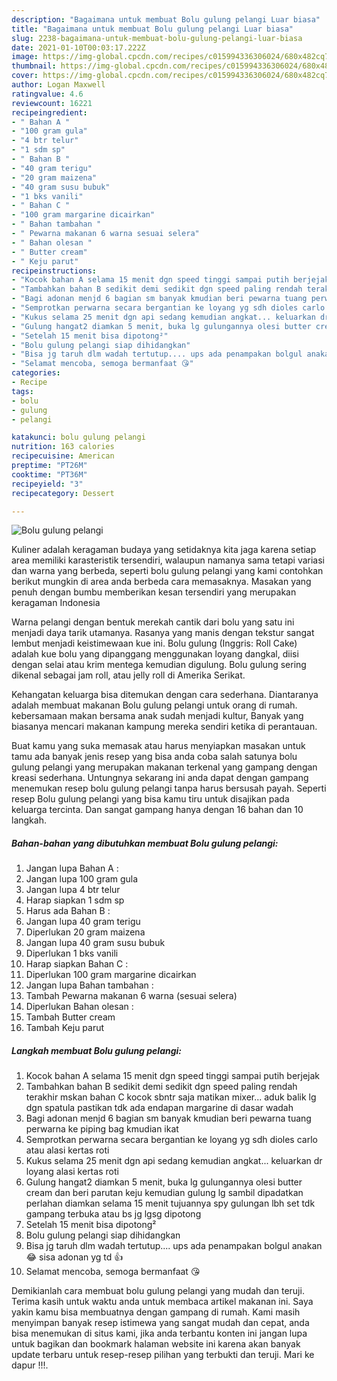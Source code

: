 ```yaml
---
description: "Bagaimana untuk membuat Bolu gulung pelangi Luar biasa"
title: "Bagaimana untuk membuat Bolu gulung pelangi Luar biasa"
slug: 2238-bagaimana-untuk-membuat-bolu-gulung-pelangi-luar-biasa
date: 2021-01-10T00:03:17.222Z
image: https://img-global.cpcdn.com/recipes/c015994336306024/680x482cq70/bolu-gulung-pelangi-foto-resep-utama.jpg
thumbnail: https://img-global.cpcdn.com/recipes/c015994336306024/680x482cq70/bolu-gulung-pelangi-foto-resep-utama.jpg
cover: https://img-global.cpcdn.com/recipes/c015994336306024/680x482cq70/bolu-gulung-pelangi-foto-resep-utama.jpg
author: Logan Maxwell
ratingvalue: 4.6
reviewcount: 16221
recipeingredient:
- " Bahan A "
- "100 gram gula"
- "4 btr telur"
- "1 sdm sp"
- " Bahan B "
- "40 gram terigu"
- "20 gram maizena"
- "40 gram susu bubuk"
- "1 bks vanili"
- " Bahan C "
- "100 gram margarine dicairkan"
- " Bahan tambahan "
- " Pewarna makanan 6 warna sesuai selera"
- " Bahan olesan "
- " Butter cream"
- " Keju parut"
recipeinstructions:
- "Kocok bahan A selama 15 menit dgn speed tinggi sampai putih berjejak"
- "Tambahkan bahan B sedikit demi sedikit dgn speed paling rendah terakhir mskan bahan C kocok sbntr saja matikan mixer... aduk balik lg dgn spatula pastikan tdk ada endapan margarine di dasar wadah"
- "Bagi adonan menjd 6 bagian sm banyak kmudian beri pewarna tuang perwarna ke piping bag kmudian ikat"
- "Semprotkan perwarna secara bergantian ke loyang yg sdh dioles carlo atau alasi kertas roti"
- "Kukus selama 25 menit dgn api sedang kemudian angkat... keluarkan dr loyang alasi kertas roti"
- "Gulung hangat2 diamkan 5 menit, buka lg gulungannya olesi butter cream dan beri parutan keju kemudian gulung lg sambil dipadatkan perlahan diamkan selama 15 menit tujuannya spy gulungan lbh set tdk gampang terbuka atau bs jg lgsg dipotong"
- "Setelah 15 menit bisa dipotong²"
- "Bolu gulung pelangi siap dihidangkan"
- "Bisa jg taruh dlm wadah tertutup.... ups ada penampakan bolgul anakan 😂 sisa adonan yg td 👍"
- "Selamat mencoba, semoga bermanfaat 😘"
categories:
- Recipe
tags:
- bolu
- gulung
- pelangi

katakunci: bolu gulung pelangi 
nutrition: 163 calories
recipecuisine: American
preptime: "PT26M"
cooktime: "PT36M"
recipeyield: "3"
recipecategory: Dessert

---
```



![Bolu gulung pelangi](https://img-global.cpcdn.com/recipes/c015994336306024/680x482cq70/bolu-gulung-pelangi-foto-resep-utama.jpg)

Kuliner adalah keragaman budaya yang setidaknya kita jaga karena setiap area memiliki karasteristik tersendiri, walaupun namanya sama tetapi variasi dan warna yang berbeda, seperti bolu gulung pelangi yang kami contohkan berikut mungkin di area anda berbeda cara memasaknya. Masakan yang penuh dengan bumbu memberikan kesan tersendiri yang merupakan keragaman Indonesia

Warna pelangi dengan bentuk merekah cantik dari bolu yang satu ini menjadi daya tarik utamanya. Rasanya yang manis dengan tekstur sangat lembut menjadi keistimewaan kue ini. Bolu gulung (Inggris: Roll Cake) adalah kue bolu yang dipanggang menggunakan loyang dangkal, diisi dengan selai atau krim mentega kemudian digulung. Bolu gulung sering dikenal sebagai jam roll, atau jelly roll di Amerika Serikat.

Kehangatan keluarga bisa ditemukan dengan cara sederhana. Diantaranya adalah membuat makanan Bolu gulung pelangi untuk orang di rumah. kebersamaan makan bersama anak sudah menjadi kultur, Banyak yang biasanya mencari makanan kampung mereka sendiri ketika di perantauan.

Buat kamu yang suka memasak atau harus menyiapkan masakan untuk tamu ada banyak jenis resep yang bisa anda coba salah satunya bolu gulung pelangi yang merupakan makanan terkenal yang gampang dengan kreasi sederhana. Untungnya sekarang ini anda dapat dengan gampang menemukan resep bolu gulung pelangi tanpa harus bersusah payah.
Seperti resep Bolu gulung pelangi yang bisa kamu tiru untuk disajikan pada keluarga tercinta. Dan sangat gampang hanya dengan 16 bahan dan 10 langkah.


<!--inarticleads1-->

##### Bahan-bahan yang dibutuhkan membuat Bolu gulung pelangi:

1. Jangan lupa  Bahan A :
1. Jangan lupa 100 gram gula
1. Jangan lupa 4 btr telur
1. Harap siapkan 1 sdm sp
1. Harus ada  Bahan B :
1. Jangan lupa 40 gram terigu
1. Diperlukan 20 gram maizena
1. Jangan lupa 40 gram susu bubuk
1. Diperlukan 1 bks vanili
1. Harap siapkan  Bahan C :
1. Diperlukan 100 gram margarine dicairkan
1. Jangan lupa  Bahan tambahan :
1. Tambah  Pewarna makanan 6 warna (sesuai selera)
1. Diperlukan  Bahan olesan :
1. Tambah  Butter cream
1. Tambah  Keju parut




<!--inarticleads2-->

##### Langkah membuat  Bolu gulung pelangi:

1. Kocok bahan A selama 15 menit dgn speed tinggi sampai putih berjejak
1. Tambahkan bahan B sedikit demi sedikit dgn speed paling rendah terakhir mskan bahan C kocok sbntr saja matikan mixer... aduk balik lg dgn spatula pastikan tdk ada endapan margarine di dasar wadah
1. Bagi adonan menjd 6 bagian sm banyak kmudian beri pewarna tuang perwarna ke piping bag kmudian ikat
1. Semprotkan perwarna secara bergantian ke loyang yg sdh dioles carlo atau alasi kertas roti
1. Kukus selama 25 menit dgn api sedang kemudian angkat... keluarkan dr loyang alasi kertas roti
1. Gulung hangat2 diamkan 5 menit, buka lg gulungannya olesi butter cream dan beri parutan keju kemudian gulung lg sambil dipadatkan perlahan diamkan selama 15 menit tujuannya spy gulungan lbh set tdk gampang terbuka atau bs jg lgsg dipotong
1. Setelah 15 menit bisa dipotong²
1. Bolu gulung pelangi siap dihidangkan
1. Bisa jg taruh dlm wadah tertutup.... ups ada penampakan bolgul anakan 😂 sisa adonan yg td 👍
1. Selamat mencoba, semoga bermanfaat 😘




Demikianlah cara membuat bolu gulung pelangi yang mudah dan teruji. Terima kasih untuk waktu anda untuk membaca artikel makanan ini. Saya yakin kamu bisa membuatnya dengan gampang di rumah. Kami masih menyimpan banyak resep istimewa yang sangat mudah dan cepat, anda bisa menemukan di situs kami, jika anda terbantu konten ini jangan lupa untuk bagikan dan bookmark halaman website ini karena akan banyak update terbaru untuk resep-resep pilihan yang terbukti dan teruji. Mari ke dapur !!!. 
